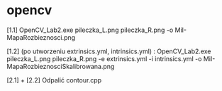 # opencv

[1.1] OpenCV_Lab2.exe pileczka_L.png pileczka_R.png -o MiI-MapaRozbieznosci.png

[1.2] (po utworzeniu extrinsics.yml, intrinsics.yml) : OpenCV_Lab2.exe pileczka_L.png pileczka_R.png -e extrinsics.yml -i intrinsics.yml -o  MiI-MapaRozbieznosciSkalibrowana.png

[2.1] + [2.2] Odpalić contour.cpp
